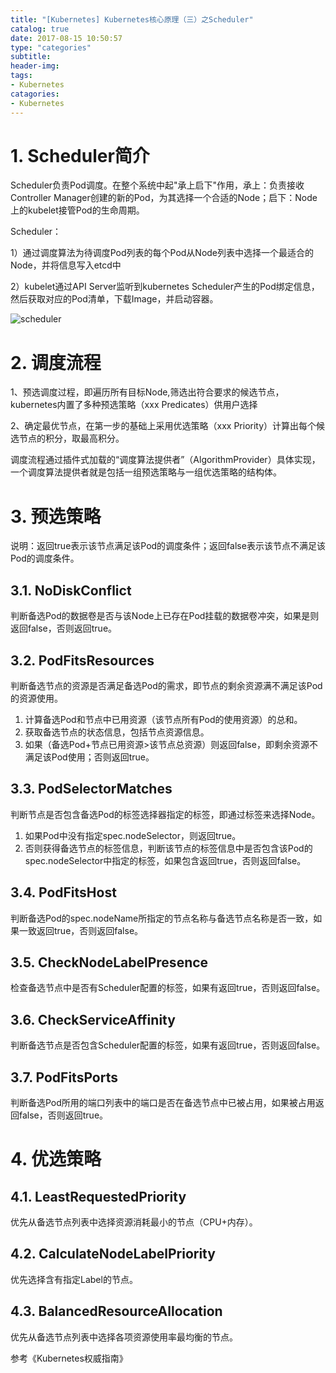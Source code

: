 ```yaml
---
title: "[Kubernetes] Kubernetes核心原理（三）之Scheduler"
catalog: true
date: 2017-08-15 10:50:57
type: "categories"
subtitle:
header-img: 
tags:
- Kubernetes
catagories:
- Kubernetes
---
```


# 1. Scheduler简介

Scheduler负责Pod调度。在整个系统中起"承上启下"作用，承上：负责接收Controller Manager创建的新的Pod，为其选择一个合适的Node；启下：Node上的kubelet接管Pod的生命周期。

Scheduler：

1）通过调度算法为待调度Pod列表的每个Pod从Node列表中选择一个最适合的Node，并将信息写入etcd中

2）kubelet通过API Server监听到kubernetes Scheduler产生的Pod绑定信息，然后获取对应的Pod清单，下载Image，并启动容器。

![scheduler](https://res.cloudinary.com/dqxtn0ick/image/upload/v1510579017/article/kubernetes/core/scheduler.png)

# 2. 调度流程

1、预选调度过程，即遍历所有目标Node,筛选出符合要求的候选节点，kubernetes内置了多种预选策略（xxx Predicates）供用户选择

2、确定最优节点，在第一步的基础上采用优选策略（xxx Priority）计算出每个候选节点的积分，取最高积分。

调度流程通过插件式加载的“调度算法提供者”（AlgorithmProvider）具体实现，一个调度算法提供者就是包括一组预选策略与一组优选策略的结构体。

# 3. 预选策略

说明：返回true表示该节点满足该Pod的调度条件；返回false表示该节点不满足该Pod的调度条件。

## 3.1. NoDiskConflict

判断备选Pod的数据卷是否与该Node上已存在Pod挂载的数据卷冲突，如果是则返回false，否则返回true。

## 3.2. PodFitsResources

判断备选节点的资源是否满足备选Pod的需求，即节点的剩余资源满不满足该Pod的资源使用。

1. 计算备选Pod和节点中已用资源（该节点所有Pod的使用资源）的总和。
2. 获取备选节点的状态信息，包括节点资源信息。
3. 如果（备选Pod+节点已用资源>该节点总资源）则返回false，即剩余资源不满足该Pod使用；否则返回true。

## 3.3. PodSelectorMatches

判断节点是否包含备选Pod的标签选择器指定的标签，即通过标签来选择Node。

1. 如果Pod中没有指定spec.nodeSelector，则返回true。
2. 否则获得备选节点的标签信息，判断该节点的标签信息中是否包含该Pod的spec.nodeSelector中指定的标签，如果包含返回true，否则返回false。

## 3.4. PodFitsHost

判断备选Pod的spec.nodeName所指定的节点名称与备选节点名称是否一致，如果一致返回true，否则返回false。

## 3.5. CheckNodeLabelPresence

检查备选节点中是否有Scheduler配置的标签，如果有返回true，否则返回false。

## 3.6. CheckServiceAffinity

判断备选节点是否包含Scheduler配置的标签，如果有返回true，否则返回false。

## 3.7. PodFitsPorts

判断备选Pod所用的端口列表中的端口是否在备选节点中已被占用，如果被占用返回false，否则返回true。

# 4. 优选策略

## 4.1. LeastRequestedPriority

优先从备选节点列表中选择资源消耗最小的节点（CPU+内存）。

## 4.2. CalculateNodeLabelPriority

优先选择含有指定Label的节点。

## 4.3. BalancedResourceAllocation

优先从备选节点列表中选择各项资源使用率最均衡的节点。



参考《Kubernetes权威指南》
